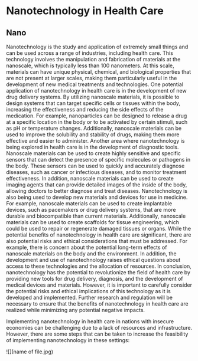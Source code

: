 # Nanotechnology in Health Care
## Nano 

Nanotechnology is the study and application of extremely small things and can be used across a range of industries, including health care. This technology involves the manipulation and fabrication of materials at the nanoscale, which is typically less than 100 nanometers. At this scale, materials can have unique physical, chemical, and biological properties that are not present at larger scales, making them particularly useful in the development of new medical treatments and technologies.
One potential application of nanotechnology in health care is in the development of new drug delivery systems. By utilizing nanoscale materials, it is possible to design systems that can target specific cells or tissues within the body, increasing the effectiveness and reducing the side effects of the medication. For example, nanoparticles can be designed to release a drug at a specific location in the body or to be activated by certain stimuli, such as pH or temperature changes. Additionally, nanoscale materials can be used to improve the solubility and stability of drugs, making them more effective and easier to administer.
Another area where nanotechnology is being explored in health care is in the development of diagnostic tools. Nanoscale materials can be used to create highly sensitive and specific sensors that can detect the presence of specific molecules or pathogens in the body. These sensors can be used to quickly and accurately diagnose diseases, such as cancer or infectious diseases, and to monitor treatment effectiveness. In addition, nanoscale materials can be used to create imaging agents that can provide detailed images of the inside of the body, allowing doctors to better diagnose and treat diseases.
Nanotechnology is also being used to develop new materials and devices for use in medicine. For example, nanoscale materials can be used to create implantable devices, such as pacemakers or drug delivery systems, that are more durable and biocompatible than current materials. Additionally, nanoscale materials can be used to create scaffolds for tissue engineering, which could be used to repair or regenerate damaged tissues or organs.
While the potential benefits of nanotechnology in health care are significant, there are also potential risks and ethical considerations that must be addressed. For example, there is concern about the potential long-term effects of nanoscale materials on the body and the environment. In addition, the development and use of nanotechnology raises ethical questions about access to these technologies and the allocation of resources.
In conclusion, nanotechnology has the potential to revolutionize the field of health care by providing new tools for drug delivery, diagnosis, and the development of medical devices and materials. However, it is important to carefully consider the potential risks and ethical implications of this technology as it is developed and implemented. Further research and regulation will be necessary to ensure that the benefits of nanotechnology in health care are realized while minimizing any potential negative impacts.

Implementing nanotechnology in health care in nations with insecure economies can be challenging due to a lack of resources and infrastructure. However, there are some steps that can be taken to increase the feasibility of implementing nanotechnology in these settings:

![](name of file.jpg)
